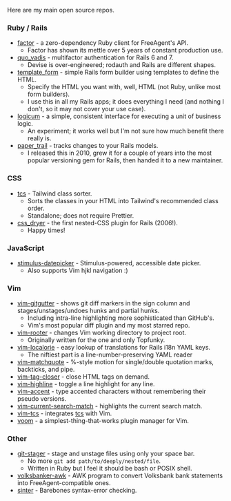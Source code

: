 Here are my main open source repos.


### Ruby / Rails

- [factor](//github.com/airblade/factor-public) - a zero-dependency Ruby client for FreeAgent's API.
  - Factor has shown its mettle over 5 years of constant production use.
- [quo_vadis](//github.com/airblade/quo_vadis) - multifactor authentication for Rails 6 and 7.
  - Devise is over-engineered; rodauth and Rails are different shapes.
- [template_form](//github.com/airblade/template_form) - simple Rails form builder using templates to define the HTML.
  - Specify the HTML you want with, well, HTML (not Ruby, unlike most form builders).
  - I use this in all my Rails apps; it does everything I need (and nothing I don't, so it may not cover your use case).
- [logicum](//github.com/airblade/logicum) - a simple, consistent interface for executing a unit of business logic.
  - An experiment; it works well but I'm not sure how much benefit there really is.
- [paper_trail](//github.com/paper-trail-gem/paper_trail) - tracks changes to your Rails models.
  - I released this in 2010, grew it for a couple of years into the most popular versioning gem for Rails, then handed it to a new maintainer.


### CSS

- [tcs](//github.com/airblade/tcs) - Tailwind class sorter.
  - Sorts the classes in your HTML into Tailwind's recommended class order.
  - Standalone; does not require Prettier.
- [css_dryer](//github.com/airblade/css_dryer) - the first nested-CSS plugin for Rails (2006!).
  - Happy times!


### JavaScript
- [stimulus-datepicker](//github.com/airblade/stimulus-datepicker) - Stimulus-powered, accessible date picker.
  - Also supports Vim hjkl navigation :)


### Vim

- [vim-gitgutter](//github.com/airblade/vim-gitgutter) - shows git diff markers in the sign column and stages/unstages/undoes hunks and partial hunks.
  - Including intra-line highlighting more sophisticated than GitHub's.
  - Vim's most popular diff plugin and my most starred repo.
- [vim-rooter](//github.com/airblade/vim-rooter) - changes Vim working directory to project root.
  - Originally written for the one and only Topfunky.
- [vim-localorie](//github.com/airblade/vim-localorie) - easy lookup of translations for Rails i18n YAML keys.
  - The niftiest part is a line-number-preserving YAML reader
- [vim-matchquote](//github.com/airblade/vim-matchquote) - %-style motion for single/double quotation marks, backticks, and pipe.
- [vim-tag-closer](//github.com/airblade/vim-tag-closer) - close HTML tags on demand.
- [vim-highline](//github.com/airblade/vim-highline) - toggle a line highlight for any line.
- [vim-accent](//github.com/airblade/vim-accent) - type accented characters without remembering their pseudo versions.
- [vim-current-search-match](//github.com/airblade/vim-current-search-match) - highlights the current search match.
- [vim-tcs](//github.com/airblade/vim-tcs) - integrates [tcs](//github.comm/airblade/tcs) with Vim.
- [voom](//github.com/airblade/voom) - a simplest-thing-that-works plugin manager for Vim.


### Other

- [git-stager](//github.com/airblade/git-stager) - stage and unstage files using only your space bar.
  - No more `git add path/to/deeply/nested/file`.
  - Written in Ruby but I feel it should be bash or POSIX shell.
- [volksbanker-awk](//github.com/airblade/volksbanker-awk) - AWK program to convert Volksbank bank statements into FreeAgent-compatible ones.
- [sinter](//github.com/airblade/sinter) - Barebones syntax-error checking.
